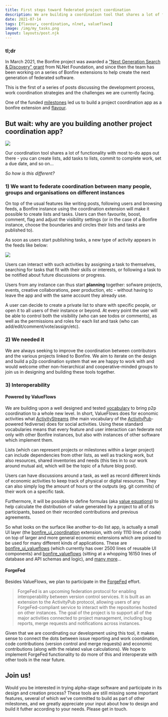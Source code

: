 ```yaml
---
title: First steps toward federated project coordination
description: We are building a coordination tool that shares a lot of functionality with most to-do apps out there. But how is it different?
date: 2021-07-14
tags: [flavour, coordination, nlnet, valueflows]
image: /img/my_tasks.png
layout: layouts/post.njk
---
```



### tl;dr
In March 2021, the Bonfire project was awarded a ["Next Generation Search & Discovery" grant](https://nlnet.nl/discovery/) from NLNet Foundation, and since then the team has been working on a series of Bonfire extensions to help create the next generation of federated software. 

This is the first of a series of posts discussing the development process, work coordination strategies and the challenges we are currently facing.

One of the funded [milestones](https://github.com/bonfire-networks/bonfire-app/milestone/7) led us to build a project coordination app as a bonfire extension and [flavour](https://bonfirenetworks.org/apps/).

## But wait: why are you building another project coordination app?

![](https://i.imgur.com/VFz9YMY.png)



Our coordination tool shares a lot of functionality with most to-do apps out there - you can create lists, add tasks to lists, commit to complete work, set a due date, and so on...

*So how is this different?*

### 1) We want to federate coordination between many people, groups and organisations on different instances

On top of the usual features like writing posts, following users and browsing feeds, a Bonfire instance using the coordination extension will make it possible to create lists and tasks. Users can then favourite, boost, comment, flag and adjust the visibility settings (or in the case of a Bonfire instance, choose the boundaries and circles their lists and tasks are published to). 

As soon as users start publishing tasks, a new type of activity appears in the feeds like below:

![](https://i.imgur.com/E2Gu7s6.jpg)

Users can interact with such activities by assigning a task to themselves, searching for tasks that fit with their skills or interests, or following a task to be notified about future discussions or progress.

Users from any instance can thus start **planning** together: sofware projects, events, creative collaborations, peer production, etc - without having to leave the app and with the same account they already use.

A user can decide to create a private list to share with specific people, or open it to all users of their instance or beyond. At every point the user will be able to control both the visibility (who can see todos or comments), as well as the permissions and roles for each list and task (who can add/edit/comment/vote/assign/etc).

### 2) We needed it 

We are always seeking to improve the coordination between  contributors and the various projects linked to Bonfire. We aim to iterate on the design and build a p2p coordination system that we are happy to work with and would welcome other non-hierarchical and cooperative-minded groups to join us in designing and building these tools together.

### 3) Interoperability 

#### Powered by ValueFlows

We are building upon a well designed and tested [vocabulary](https://valueflo.ws/) to bring p2p coordination to a whole new level. In short, ValueFlows does for economic activities what [ActivityStreams](https://www.w3.org/TR/activitystreams-core/#introduction) (the main vocabulary of the [ActivityPub](https://activitypub.rocks/)-powered fediverse) does for social activities. Using these standard vocabularies means that every feature and user interaction can federate not only with other Bonfire instances, but also with instances of other software which implement them. 

Lists (which can represent projects or milestones within a larger project) can include dependencies from other lists, as well as tracking work, but also resources, shared inventories and needs (this ties in to our work around mutual aid, which will be the topic of a future blog post). 

Users can have discussions around a task, as well as record different kinds of economic activities to keep track of physical or digital resources. They can also simply log the amount of hours or the outputs (eg. git commits) of their work on a specific task.

Furthermore, it will be possible to define formulas (aka [value equations](https://valueflo.ws/appendix/equations.html)) to help calculate the distribution of value generated by a project to all of its participants, based on their recorded contributions and previous agreements.

So what looks on the surface like another to-do list app, is actually a small UI layer (the [bonfire_ui_coordination](https://github.com/bonfire-networks/bonfire_ui_coordination) extension, with only 1110 lines of code) on top of larger and more general economic extensions which are poised to be used for many different kinds of applications. These are [bonfire_ui_valueflows](https://github.com/bonfire-networks/bonfire_ui_valueflows) (which currently has over 2500 lines of reusable UI components) and [bonfire_valueflows](https://github.com/bonfire-networks/bonfire_valueflows) (sitting at a whopping 16150 lines of database and API schemas and logic), and [many more](https://bonfirenetworks.org/extensions/)...

#### ForgeFed

Besides ValueFlows, we plan to participate in the [ForgeFed](https://forgefed.peers.community/) effort. 

> ForgeFed is an upcoming federation protocol for enabling interoperability between version control services. It is built as an extension to the ActivityPub protocol, allowing users of any ForgeFed-compliant service to interact with the repositories hosted on other instances.
> The goal of the project is to support all of the major activities connected to project management, including bug reports, merge requests and notifications across instances.

Given that we are coordinating our development using this tool, it makes sense to connect the dots between issue reporting and work coordination, code contributions (version control and merge requests) and economic contributions (along with the related value calculations). We hope to implement ForgeFed functionality to do more of this and interoperate with other tools in the near future. 

## Join us!

Would you be interested in trying alpha-stage software and participate in its design and creation process? These tools are still missing some important features, several of which we've committed to build as part of other milestones, and we greatly appreciate your input about how to design and build it futher according to your needs. Please get in touch.
 
 